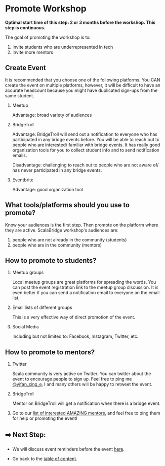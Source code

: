 # Promote Workshop

**Optimal start time of this step: 2 or 3 months before the workshop. This step is continuous.**


The goal of promoting the workshop is to:
1. Invite students who are underrepresented in tech
2. Invite more mentors


## Create Event
It is recommended that you choose one of the following platforms. You CAN create the event on multiple platforms, however, it will be difficult to have an accurate headcount because you might have duplicated sign-ups from the same student.

1. Meetup

   Advantage: broad variety of audiences


2. BridgeTroll

   Advantage: BridgeTroll will send out a notification to everyone who has participated in any bridge events before. You will be able to reach out to people who are interested/ familiar with bridge events.
   It has really good organization tools for you to collect student info and to send notification emails.

   Disadvantage: challenging to reach out to people who are not aware of/ has never participated in any bridge events.


3. Eventbrite

   Advantage: good organization tool


## What tools/platforms should you use to promote?
Know your audiences is the first step. Then promote on the platform where they are active.
ScalaBridge workshop's audiences are:
1. people who are not already in the community (students)
2. people who are in the community (mentors)


## How to promote to students?

1. Meetup groups

   Local meetup groups are great platforms for spreading the words. You can post the event registration link to the meetup group discussion. It is even better if you can send a notification email to everyone on the email list.

2. Email lists of different groups

   This is a very effective way of direct promotion of the event.


3. Social Media

   Including but not limited to: Facebook, Instagram, Twitter, etc.


## How to promote to mentors?

1. Twitter

   Scala community is very active on Twitter. You can twitter about the event to encourage people to sign up. Feel free to ping me [@yifan_xing_e](https://twitter.com/yifan_xing_e), I and many others will be happy to retweet the event.


2. BridgeTroll

   Mentor on BridgeTroll will get a notification when there is a bridge event.


3. Go to our [list of interested AMAZING mentors](./invite-mentors.md#interested--mentors), and feel free to ping them for help or promoting the event!


## :arrow_right: Next Step:
- We will discuss event reminders before the event [here](./event-reminders.md).

- Go back to the [table of content](../README.md).
